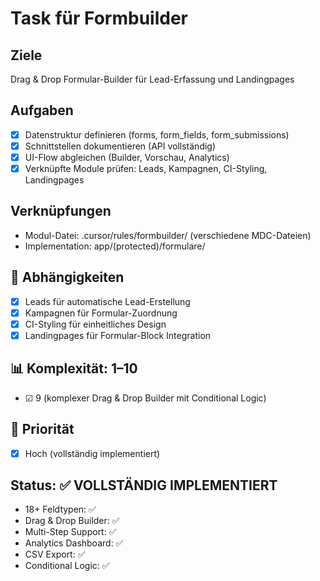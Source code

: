 # Task für Formbuilder

## Ziele
Drag & Drop Formular-Builder für Lead-Erfassung und Landingpages

## Aufgaben
- [x] Datenstruktur definieren (forms, form_fields, form_submissions)
- [x] Schnittstellen dokumentieren (API vollständig)
- [x] UI-Flow abgleichen (Builder, Vorschau, Analytics)
- [x] Verknüpfte Module prüfen: Leads, Kampagnen, CI-Styling, Landingpages

## Verknüpfungen
- Modul-Datei: .cursor/rules/formbuilder/ (verschiedene MDC-Dateien)
- Implementation: app/(protected)/formulare/

## 🔗 Abhängigkeiten
- [x] Leads für automatische Lead-Erstellung
- [x] Kampagnen für Formular-Zuordnung
- [x] CI-Styling für einheitliches Design
- [x] Landingpages für Formular-Block Integration

## 📊 Komplexität: 1–10
- ☑ 9 (komplexer Drag & Drop Builder mit Conditional Logic)

## 🧱 Priorität
- [x] Hoch (vollständig implementiert)

## Status: ✅ VOLLSTÄNDIG IMPLEMENTIERT
- 18+ Feldtypen: ✅
- Drag & Drop Builder: ✅
- Multi-Step Support: ✅
- Analytics Dashboard: ✅
- CSV Export: ✅
- Conditional Logic: ✅ 